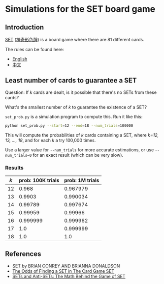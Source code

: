 # Simulations for the SET board game

## Introduction

[SET](https://en.wikipedia.org/wiki/Set_(card_game)) ([神奇形色牌](https://zh.wikipedia.org/wiki/%E7%A5%9E%E5%A5%87%E5%BD%A2%E8%89%B2%E7%89%8C)) is a board game where there are 81 different cards.

The rules can be found here:

* [English](https://puzzles.setgame.com/set/rules_set.htm)
* [中文](https://www.setgame.com/sites/default/files/instructions/SET%20INSTRUCTIONS%20-%20CHINESE.pdf)

## Least number of cards to guarantee a SET

Question: If *k* cards are dealt, is it possible that there's no SETs from these cards?

What's the smallest number of *k* to guarantee the existence of a SET?

`set_prob.py` is a simulation program to compute this. Run it like this:

```bash
python set_prob.py --start=12 --end=18 --num_trials=100000
```

This will compute the probabilities of *k* cards containing a SET, where
*k=12, 13, ..., 18*, and for each *k* a try 100,000 times.

Use a larger value for `--num_trials` for more accurate estimations, or use
`--num_trials=0` for an exact result (which can be very slow).

### Results

| *k*   | prob: 100K trials | prob: 1M trials |
|-------|-------------------|-----------------|
| 12    | 0.968             | 0.967979        |
| 13    | 0.9903            | 0.990034        |
| 14    | 0.99789           | 0.997674        |
| 15    | 0.99959           | 0.99966         |
| 16    | 0.999999          | 0.999962        |
| 17    | 1.0               | 0.999999        |
| 18    | 1.0               | 1.0             |

## References

* [SET by BRIAN CONREY AND BRIANNA DONALDSON](https://www.mathteacherscircle.org/assets/session-materials/BConreyBDonaldsonSET.pdf)
* [The Odds of Finding a SET in The Card Game SET](http://norvig.com/SET.html)
* [SETs and Anti-SETs: The Math Behind the Game of SET](http://www-personal.umich.edu/~charchan/SET.pdf)